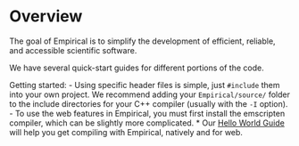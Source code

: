 # Overview

The goal of Empirical is to simplify the development of efficient,
reliable, and accessible scientific software.

We have several quick-start guides for different portions of the code.

Getting started: - Using specific header files is simple, just
`#include` them into your own project. We recommend adding your
`Empirical/source/` folder to the include directories for your C++
compiler (usually with the `-I` option). - To use the web features in
Empirical, you must first install the emscripten compiler, which can be
slightly more complicated. \* Our [Hello World Guide](1-HelloWorld)
will help you get compiling with Empirical, natively and for web.
